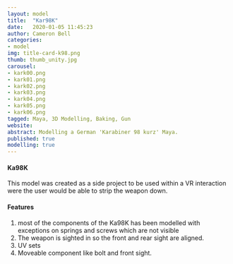 ```yaml
---
layout: model
title:  "Kar98K"
date:   2020-01-05 11:45:23
author: Cameron Bell
categories:
- model
img: title-card-k98.png
thumb: thumb_unity.jpg
carousel:
- kark00.png
- kark01.png
- kark02.png
- kark03.png
- kark04.png
- kark05.png
- kark06.png
tagged: Maya, 3D Modelling, Baking, Gun
website:
abstract: Modelling a German 'Karabiner 98 kurz' Maya.
published: true
modelling: true
---
```

#### Ka98K
This model was created as a side project to be used within a VR interaction were the user would be able to strip the weapon down. 
#### Features
1. most of the components of the Ka98K has been modelled with exceptions on springs and screws which are not visible
2. The weapon is sighted in so the front and rear sight are aligned.
3. UV sets
4. Moveable component like bolt and front sight. 
